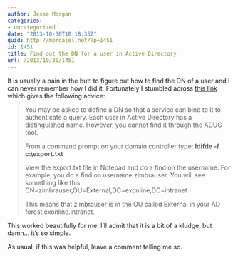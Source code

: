 ```yaml
---
author: Jesse Morgan
categories:
- Uncategorized
date: "2013-10-30T10:18:35Z"
guid: http://morgajel.net/?p=1451
id: 1451
title: Find out the DN for a user in Active Directory
url: /2013/10/30/1451
---
```


It is usually a pain in the butt to figure out how to find the DN of a user and I can never remember how I did it; Fortunately I stumbled across [this link](http://wiki.zimbra.com/wiki/LDAP_Active_Directory) which gives the following advice:

> You may be asked to define a DN so that a service can bind to it to authenticate a query. Each user in Active Directory has a distinguished name. However, you cannot find it through the ADUC tool.
> 
> From a command prompt on your domain controller type: **ldifde -f c:\\export.txt**
> 
> View the export.txt file in Notepad and do a find on the username. For example, you do a find on username zimbrauser. You will see something like this:  
> CN=zimbrauser,OU=External,DC=exonline,DC=intranet
> 
> This means that zimbrauser is in the OU called External in your AD forest exonline.intranet.

This worked beautifully for me. I’ll admit that it is a bit of a kludge, but damn… it’s so simple.

As usual, if this was helpful, leave a comment telling me so.